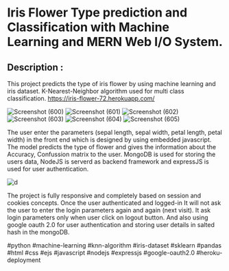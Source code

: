 # Iris Flower Type prediction and Classification with Machine Learning and MERN Web I/O System.

## Description : 
This project predicts the type of iris flower by using machine learning and iris dataset. K-Nearest-Neighbor algorithm used for multi class classification.
https://iris-flower-72.herokuapp.com/

![Screenshot (600)](https://user-images.githubusercontent.com/106341416/198973350-e043537d-0aa7-44a4-8279-03dfe83c6905.png)
![Screenshot (601)](https://user-images.githubusercontent.com/106341416/198973372-28da553b-c4a3-4b13-8ffb-86e545d6d7f6.png)
![Screenshot (602)](https://user-images.githubusercontent.com/106341416/198973400-78261276-7751-442c-b11a-09c90dfa093f.png)
![Screenshot (603)](https://user-images.githubusercontent.com/106341416/198973432-12e5575e-5452-4a1b-87d7-92393b8a9379.png)
![Screenshot (604)](https://user-images.githubusercontent.com/106341416/198973481-c0b6a39a-6eef-47be-8b6c-b037342f1ae1.png)
![Screenshot (605)](https://user-images.githubusercontent.com/106341416/198973506-be4d6328-a1fb-4a6b-84fa-3f678836173e.png)

The user enter the parameters (sepal length, sepal width, petal length, petal width) in the front end which is designed by using embedded javascript. The model predicts the type of flower and gives the information about the Accuracy, Confussion matrix to the user. MongoDB is used for storing the users data, NodeJS is serverd as backend framework and expressJS is used for user authentication.

![d](https://user-images.githubusercontent.com/106341416/198971052-6ec62524-377d-4975-9ad4-65c5d010bcaa.png)

The project is fully responsive and completely based on session and cookies concepts. Once the user authenticated and logged-in It will not ask the user to enter the login parameters again and again (next visit). It ask login parameters only when user click on logout button. And also using google oauth 2.0 for user authentication and storing user details in salted hash in the mongoDB.

#python #machine-learning #knn-algorithm #iris-dataset #sklearn #pandas #html #css #ejs #javascript #nodejs #expressjs #google-oauth2.0 #heroku-deployment
